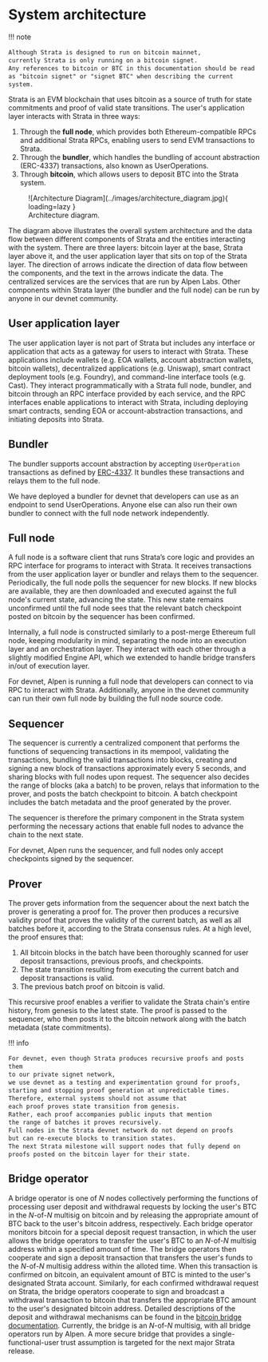 # System architecture

!!! note

    Although Strata is designed to run on bitcoin mainnet,
    currently Strata is only running on a bitcoin signet.
    Any references to bitcoin or BTC in this documentation should be read
    as "bitcoin signet" or "signet BTC" when describing the current system.

Strata is an EVM blockchain that uses bitcoin as a source of truth
for state commitments and proof of valid state transitions.
The user's application layer interacts with Strata in three ways:

1. Through the **full node**,
   which provides both Ethereum-compatible RPCs and additional Strata RPCs,
   enabling users to send EVM transactions to Strata.
2. Through the **bundler**,
   which handles the bundling of account abstraction (ERC-4337) transactions,
   also known as UserOperations.
3. Through **bitcoin**,
   which allows users to deposit BTC into the Strata system.

<figure markdown="span">
  ![Architecture Diagram](../images/architecture_diagram.jpg){ loading=lazy }
  <figcaption>
    Architecture diagram.
  </figcaption>
</figure>

The diagram above illustrates the overall system architecture and
the data flow between different components of Strata
and the entities interacting with the system.
There are three layers: bitcoin layer at the base, Strata layer above it,
and the user application layer that sits on top of the Strata layer.
The direction of arrows indicate the direction of
data flow between the components,
and the text in the arrows indicate the data.
The centralized services are the services that are run by Alpen Labs.
Other components within Strata layer (the bundler and the full node)
can be run by anyone in our devnet community.

## User application layer

The user application layer is not part of Strata but includes any interface
or application that acts as a gateway for users to interact with Strata.
These applications include wallets
(e.g. EOA wallets, account abstraction wallets, bitcoin wallets),
decentralized applications (e.g. Uniswap),
smart contract deployment tools (e.g. Foundry),
and command-line interface tools (e.g. Cast).
They interact programmatically with a Strata full node,
bundler, and bitcoin through an RPC interface provided by each service,
and the RPC interfaces enable applications to interact with Strata,
including deploying smart contracts,
sending EOA or account-abstraction transactions,
and initiating deposits into Strata.

## Bundler

The bundler supports account abstraction by accepting `UserOperation` transactions
as defined by [ERC-4337](https://www.erc4337.io/docs/understanding-ERC-4337/user-operation).
It bundles these transactions and relays them to the full node.

We have deployed a bundler for devnet that developers can use as
an endpoint to send UserOperations.
Anyone else can also run their own bundler to connect with
the full node network independently.

## Full node

A full node is a software client that runs Strata’s core logic
and provides an RPC interface for programs to interact with Strata.
It receives transactions from the user application layer or bundler
and relays them to the sequencer.
Periodically, the full node polls the sequencer for new blocks.
If new blocks are available,
they are then downloaded and executed against the full node's current state,
advancing the state.
This new state remains unconfirmed until the full node sees that
the relevant batch checkpoint posted on bitcoin by the sequencer
has been confirmed.

Internally, a full node is constructed similarly to a post-merge Ethereum full node,
keeping modularity in mind,
separating the node into an execution layer
and an orchestration layer. They interact with each other
through a slightly modified Engine API, which we extended to handle
bridge transfers in/out of execution layer.

For devnet, Alpen is running a full node that developers
can connect to via RPC to interact with Strata.
Additionally, anyone in the devnet community can run their own full node
by building the full node source code.

## Sequencer

The sequencer is currently a centralized component that performs
the functions of sequencing transactions in its mempool,
validating the transactions, bundling the valid transactions into blocks,
creating and signing a new block of transactions approximately
every 5 seconds, and sharing blocks with full nodes upon request.
The sequencer also decides the range of blocks (aka a batch) to be proven,
relays that information to the prover, and posts the batch checkpoint to bitcoin.
A batch checkpoint includes the batch metadata and the proof generated by the prover.

The sequencer is therefore the primary component in
the Strata system performing the necessary actions
that enable full nodes to advance the chain to the next state.

For devnet, Alpen runs the sequencer,
and full nodes only accept checkpoints signed by the sequencer.

## Prover

The prover gets information from the sequencer about the next batch
the prover is generating a proof for.
The prover then produces a recursive validity proof that proves
the validity of the current batch, as well as all batches before it,
according to the Strata consensus rules.
At a high level, the proof ensures that:

1. All bitcoin blocks in the batch have been thoroughly scanned
   for user deposit transactions, previous proofs, and checkpoints.
2. The state transition resulting from executing
   the current batch and deposit transactions is valid.
3. The previous batch proof on bitcoin is valid.

This recursive proof enables a verifier to validate
the Strata chain's entire history,
from genesis to the latest state.
The proof is passed to the sequencer,
who then posts it to the bitcoin network along with the batch metadata
(state commitments).

!!! info

    For devnet, even though Strata produces recursive proofs and posts them
    to our private signet network,
    we use devnet as a testing and experimentation ground for proofs,
    starting and stopping proof generation at unpredictable times.
    Therefore, external systems should not assume that
    each proof proves state transition from genesis.
    Rather, each proof accompanies public inputs that mention
    the range of batches it proves recursively.
    Full nodes in the Strata devnet network do not depend on proofs
    but can re-execute blocks to transition states.
    The next Strata milestone will support nodes that fully depend on
    proofs posted on the bitcoin layer for their state.

## Bridge operator

A bridge operator is one of $N$ nodes collectively performing
the functions of processing user deposit and withdrawal requests by locking
the user's BTC in the $N$-of-$N$ multisig on bitcoin and by releasing
the appropriate amount of BTC back to the user's bitcoin address,
respectively.
Each bridge operator monitors bitcoin for a special deposit request transaction,
in which the user allows the bridge operators to transfer the user's BTC to
an $N$-of-$N$ multisig address within a specified amount of time.
The bridge operators then cooperate and sign a deposit transaction
that transfers the user's funds to the $N$-of-$N$ multisig address within
the alloted time.
When this transaction is confirmed on bitcoin,
an equivalent amount of BTC is minted to the user's designated Strata account.
Similarly, for each confirmed withdrawal request on Strata,
the bridge operators cooperate to sign and broadcast
a withdrawal transaction to bitcoin that transfers
the appropriate BTC amount to the user's designated bitcoin address.
Detailed descriptions of the deposit and withdrawal mechanisms can be found
in the [bitcoin bridge documentation](bitcoin-bridge.md).
Currently, the bridge is an $N$-of-$N$ multisig,
with all bridge operators run by Alpen.
A more secure bridge that provides
a single-functional-user trust assumption is targeted for
the next major Strata release.
